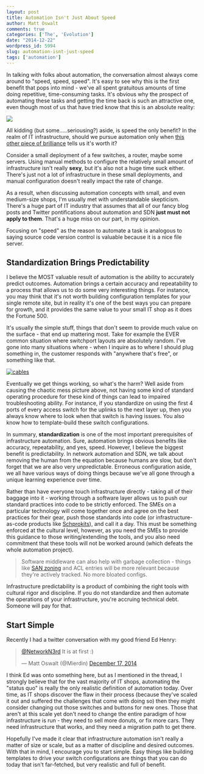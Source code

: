 ```yaml
---
layout: post
title: Automation Isn't Just About Speed
author: Matt Oswalt
comments: true
categories: ['The', 'Evolution']
date: "2014-12-22"
wordpress_id: 5994
slug: automation-isnt-just-speed
tags: ['automation']
---
```



In talking with folks about automation, the conversation almost always come around to "speed, speed, speed". It's easy to see why this is the first benefit that pops into mind - we've all spent gratuitous amounts of time doing repetitive, time-consuming tasks. It's obvious why the prospect of automating these tasks and getting the time back is such an attractive one, even though most of us that have tried know that this is an absolute reality:

[![](https://imgs.xkcd.com/comics/automation.png)](http://imgs.xkcd.com/comics/automation.png)

All kidding (but some.....seriousing?) aside, is speed the only benefit? In the realm of IT infrastructure, should we pursue automation only when [this other piece of brilliance](http://xkcd.com/1205/) tells us it's worth it?

Consider a small deployment of a few switches, a router, maybe some servers. Using manual methods to configure the relatively small amount of infrastructure isn't really **sexy**, but it's also not a huge time suck either. There's just not a lot of infrastructure in these small deployments, and manual configuration doesn't really impact the rate of change.

As a result, when discussing automation concepts with small, and even medium-size shops, I'm usually met with understandable skepticism. There's a huge part of IT industry that assumes that all of our fancy blog posts and Twitter pontifications about automation and SDN **just must not apply to them**. That's a huge miss on our part, in my opinion.

Focusing on "speed" as the reason to automate a task is analogous to saying source code version control is valuable because it is a nice file server.

## Standardization Brings Predictability

I believe the MOST valuable result of automation is the ability to accurately predict outcomes. Automation brings a certain accuracy and repeatability to a process that allows us to do some very interesting things. For instance, you may think that it's not worth building configuration templates for your single remote site, but in reality it's one of the best ways you can prepare for growth, and it provides the same value to your small IT shop as it does the Fortune 500.

It's usually the simple stuff, things that don't seem to provide much value on the surface - that end up mattering most. Take for example the EVER common situation where switchport layouts are absolutely random. I've gone into many situations where - when I inquire as to where I should plug something in, the customer responds with "anywhere that's free", or something like that.

[![cables](assets/2014/12/2012-03-16_11-20-08_226.jpg)](assets/2014/12/2012-03-16_11-20-08_226.jpg)

Eventually we get things working, so what's the harm? Well aside from causing the chaotic mess picture above, not having some kind of standard operating procedure for these kind of things can lead to impaired troubleshooting ability. For instance, if you standardize on using the first 4 ports of every access switch for the uplinks to the next layer up, then you always know where to look when that switch is having issues. You also know how to template-build these switch configurations.

In summary, **standardization** is one of the most important prerequisites of infrastructure automation. Sure, automation brings obvious benefits like accuracy, repeatability, and yes, speed. However, I believe the biggest benefit is predictability. In network automation and SDN, we talk about removing the human from the equation because humans are slow, but don't forget that we are also very unpredictable. Erroneous configuration aside, we all have various ways of doing things because we've all gone through a unique learning experience over time.

Rather than have everyone touch infrastructure directly - taking all of their baggage into it - working through a software layer allows us to push our standard practices into code to be strictly enforced. The SMEs on a particular technology will come together once and agree on the best practices for their gear, push those standards into code (or infrastructure-as-code products like [Schprokits](http://www.schprokits.com/)), and call it a day. This must be something enforced at the cultural level, however, as you need the SMEs to provide this guidance to those writing/extending the tools, and you also need commitment that these tools will not be worked around (which defeats the whole automation project).

> Software middleware can also help with garbage collection - things like [SAN zoning](https://keepingitclassless.net/2014/12/automating-san-zoning-schprokits/) and ACL entries will be more relevant because they're actively tracked. No more bloated configs.

Infrastructure predictability is a product of combining the right tools with cultural rigor and discipline. If you do not standardize and then automate the operations of your infrastructure, you're accruing technical debt. Someone will pay for that.

## Start Simple

Recently I had a twitter conversation with my good friend Ed Henry:

<blockquote class="twitter-tweet" lang="en"><p lang="en" dir="ltr"><a href="https://twitter.com/NetworkN3rd">@NetworkN3rd</a> It is at first :)</p>&mdash; Matt Oswalt (@Mierdin) <a href="https://twitter.com/Mierdin/status/545293359137705985">December 17, 2014</a></blockquote>
<script async src="//platform.twitter.com/widgets.js" charset="utf-8"></script>

I think Ed was onto something here, but as I mentioned in the thread, I strongly believe that for the vast majority of IT shops, automating the "status quo" is really the only realistic definition of automation today. Over time, as IT shops discover the flaw in their process (because they've scaled it out and suffered the challenges that come with doing so) then they might consider changing out those switches and buttons for new ones. Those that aren't at this scale yet don't need to change the entire paradigm of how infrastructure is run - they need to sell more donuts, or fix more cars. They need infrastructure that works, and they need a migration path to get there.

Hopefully I've made it clear that infrastructure automation isn't really a matter of size or scale, but as a matter of discipline and desired outcomes. With that in mind, I encourage you to start simple. Easy things like building templates to drive your switch configurations are things that you can do today that isn't far-fetched, but very realistic and full of benefit.
